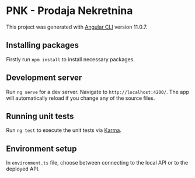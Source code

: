 # PNK - Prodaja Nekretnina

This project was generated with [Angular CLI](https://github.com/angular/angular-cli) version 11.0.7.

## Installing packages

Firstly run `npm install` to install necessary packages.

## Development server

Run `ng serve` for a dev server. Navigate to `http://localhost:4200/`. The app will automatically reload if you change any of the source files.

## Running unit tests

Run `ng test` to execute the unit tests via [Karma](https://karma-runner.github.io).

## Environment setup

In `environment.ts` file, choose between connecting to the local API or to the deployed API.

